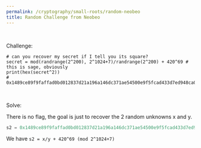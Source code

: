 ```yaml
---
permalink: /cryptography/small-roots/random-neobeo
title: Random Challenge from Neobeo
---
```


<br>


Challenge:

```
# can you recover my secret if I tell you its square?
secret = mod(randrange(2^200), 2^1024+7)/randrange(2^200) + 420^69 # this is sage, obviously
print(hex(secret^2))
# 0x1489ce89f9faffad0bd012837d21a196a146dc371ae54500e9f5fcad433d7ed948ca01a1bdbcee935e62b8b0d9c231ca89a79983778c0ff59babe8ff7b83c922e79910aaef38a442eb9b151aa04ab2233f59c7011b3949986c7d847852a6f1fd71698c48088a2c4cdd17894e385170a219cbc1c93fe343619b67c08c9f03d6c3
```


<br>


Solve:

There is no flag, the goal is just to recover the 2 random unknowns x and y. 

```python
s2 = 0x1489ce89f9faffad0bd012837d21a196a146dc371ae54500e9f5fcad433d7ed948ca01a1bdbcee935e62b8b0d9c231ca89a79983778c0ff59babe8ff7b83c922e79910aaef38a442eb9b151aa04ab2233f59c7011b3949986c7d847852a6f1fd71698c48088a2c4cdd17894e385170a219cbc1c93fe343619b67c08c9f03d6c3
```

We have `s2 = x/y + 420^69 (mod 2^1024+7)`
